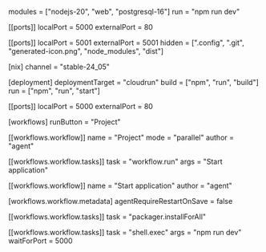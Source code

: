 modules = ["nodejs-20", "web", "postgresql-16"]
run = "npm run dev"

[[ports]]
localPort = 5000
externalPort = 80

[[ports]]
localPort = 5001
externalPort = 5001
hidden = [".config", ".git", "generated-icon.png", "node_modules", "dist"]

[nix]
channel = "stable-24_05"

[deployment]
deploymentTarget = "cloudrun"
build = ["npm", "run", "build"]
run = ["npm", "run", "start"]

[[ports]]
localPort = 5000
externalPort = 80

[workflows]
runButton = "Project"

[[workflows.workflow]]
name = "Project"
mode = "parallel"
author = "agent"

[[workflows.workflow.tasks]]
task = "workflow.run"
args = "Start application"

[[workflows.workflow]]
name = "Start application"
author = "agent"

[workflows.workflow.metadata]
agentRequireRestartOnSave = false

[[workflows.workflow.tasks]]
task = "packager.installForAll"

[[workflows.workflow.tasks]]
task = "shell.exec"
args = "npm run dev"
waitForPort = 5000

